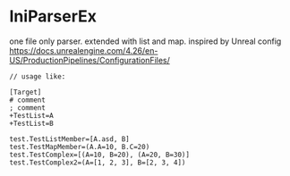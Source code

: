 # IniParserEx
one file only parser.
extended with list and map.
inspired by Unreal config
https://docs.unrealengine.com/4.26/en-US/ProductionPipelines/ConfigurationFiles/

```
// usage like:

[Target]
# comment
; comment
+TestList=A
+TestList=B

test.TestListMember=[A.asd, B]
test.TestMapMember=(A.A=10, B.C=20)
test.TestComplex=[(A=10, B=20), (A=20, B=30)]
test.TestComplex2=(A=[1, 2, 3], B=[2, 3, 4])
```